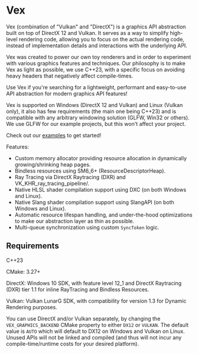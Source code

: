 # Vex

Vex (combination of "Vulkan" and "DirectX") is a graphics API abstraction built on top of DirectX 12 and Vulkan. It serves as a way to simplify high-level rendering code, allowing you to focus on the actual rendering code, instead of implementation details and interactions with the underlying API.

Vex was created to power our own toy renderers and in order to experiment with various graphics features and techniques. Our philosophy is to make Vex as light as possible, we use C++23, with a specific focus on avoiding heavy headers that negatively affect compile-times.

Use Vex if you're searching for a lightweight, performant and easy-to-use API abstraction for modern graphics API features!

Vex is supported on Windows (DirectX 12 and Vulkan) and Linux (Vulkan only), it also has few requirements (the main one being C++23) and is compatible with any arbitrary windowing solution (GLFW, Win32 or others). We use GLFW for our example projects, but this won't affect your project.

Check out our [examples](https://github.com/Narvin-Chana/Vex/tree/main/examples) to get started!

Features:
- Custom memory allocator providing resource allocation in dynamically growing/shrinking heap pages.
- Bindless resources using SM6_6+ (ResourceDescriptorHeap).
- Ray Tracing via DirectX Raytracing (DXR) and VK_KHR_ray_tracing_pipeline/.
- Native HLSL shader compilation support using DXC (on both Windows and Linux).
- Native Slang shader compilation support using SlangAPI (on both Windows and Linux).
- Automatic resource lifespan handling, and under-the-hood optimizations to make our abstraction layer as thin as possible.
- Multi-queue synchronization using custom `SyncToken` logic.

## Requirements

C++23

CMake: 3.27+

DirectX: Windows 10 SDK, with feature level 12_1 and DirectX Raytracing (DXR) tier 1.1 for inline RayTracing and Bindless Resources.

Vulkan: Vulkan LunarG SDK, with compatibility for version 1.3 for Dynamic Rendering purposes.

You can use DirectX and/or Vulkan separately, by changing the `VEX_GRAPHICS_BACKEND` CMake property to either `DX12` or `VULKAN`. The default value is `AUTO` which will default to DX12 on Windows and Vulkan on Linux.
Unused APIs will not be linked and compiled (and thus will not incur any compile-time/runtime costs for your desired platform).
